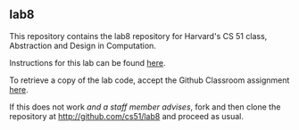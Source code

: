 
## lab8




This repository contains the lab8 repository for Harvard's
CS 51 class, Abstraction and Design in Computation.

Instructions for this lab can be found
[here](http://cs51.io/labs/lab8).

To retrieve a copy of the lab code, accept the Github Classroom
assignment [here](http://url.cs51.io/lab8).

If this does not work _and a staff member advises_, fork and then
clone the repository at 
<http://github.com/cs51/lab8> and proceed as usual.

